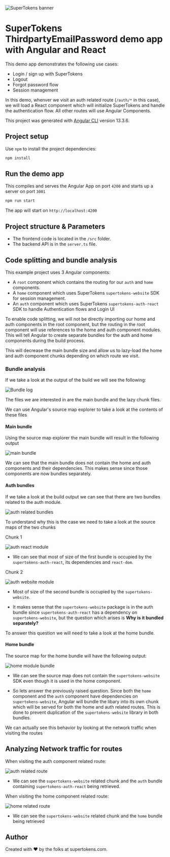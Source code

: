 ![SuperTokens banner](https://raw.githubusercontent.com/supertokens/supertokens-logo/master/images/Artboard%20%E2%80%93%2027%402x.png)

# SuperTokens ThirdpartyEmailPassword demo app with Angular and React

This demo app demonstrates the following use cases:

-   Login / sign up with SuperTokens
-   Logout
-   Forgot password flow
-   Session management

In this demo, whenver we visit an auth related route (`/auth/*` in this case), we will load a React component which will initialize SuperTokens and handle the authentication flow. All other routes will use Angular Components.

This project was generated with [Angular CLI](https://github.com/angular/angular-cli) version 13.3.6.

## Project setup

Use `npm` to install the project dependencies:

```bash
npm install
```

## Run the demo app

This compiles and serves the Angular App on port `4200` and starts up a server on port `3001`

```bash
npm run start
```

The app will start on `http://localhost:4200`

## Project structure & Parameters

-   The frontend code is located in the `/src` folder.
-   The backend API is in the `server.ts` file.

## Code splitting and bundle analysis

This example project uses 3 Angular components:

-   A `root` component which contains the routing for our `auth` and `home` components.
-   A `home` component which uses SuperTokens `supertokens-website` SDK for session management.
-   An `auth` component which uses SuperTokens `supertokens-auth-react` SDK to handle Authentication flows and Login UI

To enable code splitting, we will not be directly importing our home and auth components in the root component, but the routing in the root component will use references to the home and auth component modules. This will tell Angular to create separate bundles for the auth and home components during the build process.

This will decrease the main bundle size and allow us to lazy-load the home and auth component chunks depending on which route we visit.

### Bundle analysis

If we take a look at the output of the build we will see the following:

![Bundle log](./images/bundle_file_sizes.png)

The files we are interested in are the main bundle and the lazy chunk files.

We can use Angular's source map explorer to take a look at the contents of these files

#### Main bundle

Using the source map explorer the main bundle will result in the following output

![main bundle](./images/main_bundle_source_map.png)

We can see that the main bundle does not contain the home and auth components and their dependencies. This makes sense since those components are now bundles separately.

#### Auth bundles

If we take a look at the build output we can see that there are two bundles related to the auth module.

![auth related bundles](./images/auth_module_build.png)

To understand why this is the case we need to take a look at the source maps of the two chunks

Chunk 1

![auth react module](./images/auth_component_supertokens-auth_react_sourcemap.png)

-   We can see that most of size of the first bundle is occupied by the `supertokens-auth-react`, its dependencies and `react-dom`.

Chunk 2

![auth website module](./images/auth_component_supertokens_website_sourcemap.png)

-   Most of size of the second bundle is occupied by the `supertokens-website`.

-   It makes sense that the `supertokens-website` package is in the auth bundle since `supertokens-auth-react` has a dependency on `supertokens-website`, but the question which arises is **Why is it bundled separately?**

To answer this question we will need to take a look at the home bundle.

#### Home bundle

The source map for the home bundle will have the following output:

![home module bundle](./images/home_component_build.png)

-   We can see the source map does not contain the `supertokens-website` SDK even though it is used in the home component.

-   So lets answer the previously raised question. Since both the `home` component and the `auth` component have dependencies on `supertokens-website`, Angular will bundle the libary into its own chunk which will be served for both the home and auth related routes. This is done to prevent duplication of the `supertokens-website` library in both bundles.

We can actually see this behavior by looking at the network traffic when visiting the routes

## Analyzing Network traffic for routes

When visiting the auth component related route:

![auth related route](./images/auth_component_network_log.png)

-   We can see the `supertokens-website` related chunk and the `auth` bundle containing `supertokens-auth-react` being retrieved.

When visiting the home component related route:

![home related route](./images/hom_component_network_log.png)

-   We can see the `supertokens-website` related chunk and the `home` bundle being retrieved

## Author

Created with :heart: by the folks at supertokens.com.
